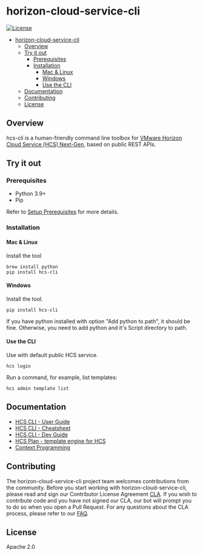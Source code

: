 # horizon-cloud-service-cli

[![License](https://img.shields.io/badge/License-Apache%202.0-blue)](https://github.com/vmware-labs/compliance-dashboard-for-kubernetes/blob/main/LICENSE)

- [horizon-cloud-service-cli](#horizon-cloud-service-cli)
  - [Overview](#overview)
  - [Try it out](#try-it-out)
    - [Prerequisites](#prerequisites)
    - [Installation](#installation)
      - [Mac \& Linux](#mac--linux)
      - [Windows](#windows)
      - [Use the CLI](#use-the-cli)
  - [Documentation](#documentation)
  - [Contributing](#contributing)
  - [License](#license)


## Overview
hcs-cli is a human-friendly command line toolbox for [VMware Horizon Cloud Service (HCS) Next-Gen](https://www.omnissa.com/products/horizon-cloud/), based on public REST APIs.

## Try it out


### Prerequisites
* Python 3.9+
* Pip

Refer to [Setup Prerequisites](doc/dev-setup.md#setup-prerequisites) for more details.

### Installation

#### Mac & Linux

Install the tool
```
brew install python
pip install hcs-cli
```

#### Windows
Install the tool.
```
pip install hcs-cli
```
If you have python installed with option "Add python to path", it should be fine. Otherwise, you need to add python and it's Script directory to path.

#### Use the CLI
Use with default public HCS service. 
```
hcs login
```
Run a command, for example, list templates:
```
hcs admin template list
```

## Documentation
* [HCS CLI - User Guide](../doc/hcs-cli-user-guide.md)
* [HCS CLI - Cheatsheet](../doc/hcs-cli-cheatsheet.md)
* [HCS CLI - Dev Guide](../doc/hcs-cli-dev-guide.md)
* [HCS Plan - template engine for HCS](../doc/hcs-plan.md)
* [Context Programming](https://github.com/nanw1103/context-programming)

  
## Contributing

The horizon-cloud-service-cli project team welcomes contributions from the community. Before you start working with horizon-cloud-service-cli, please read and sign our Contributor License Agreement [CLA](https://cla.vmware.com/cla/1/preview). If you wish to contribute code and you have not signed our CLA, our bot will prompt you to do so when you open a Pull Request. For any questions about the CLA process, please refer to our [FAQ]([https://cla.vmware.com/faq](https://cla.vmware.com/faq)).

## License

Apache 2.0


